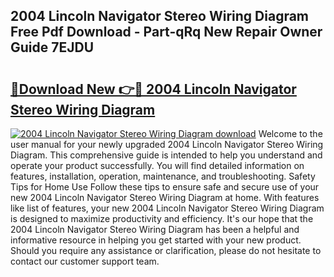 ## 2004 Lincoln Navigator Stereo Wiring Diagram Free Pdf Download - Part-qRq New Repair Owner Guide 7EJDU

# <h2><a href="http://dfqj02.blite.top/?on=2004+Lincoln+Navigator+Stereo+Wiring+Diagram">🔗Download New 👉🔴 2004 Lincoln Navigator Stereo Wiring Diagram</a></h2>

[![2004 Lincoln Navigator Stereo Wiring Diagram download](https://i.imgur.com/lujVjoI.png)](http://dfqj02.blite.top/?on=2004+Lincoln+Navigator+Stereo+Wiring+Diagram)
Welcome to the user manual for your newly upgraded 2004 Lincoln Navigator Stereo Wiring Diagram. This comprehensive guide is intended to help you understand and operate your product successfully. You will find detailed information on features, installation, operation, maintenance, and troubleshooting. Safety Tips for Home Use Follow these tips to ensure safe and secure use of your new 2004 Lincoln Navigator Stereo Wiring Diagram at home. With features like list of features, your new 2004 Lincoln Navigator Stereo Wiring Diagram is designed to maximize productivity and efficiency. It's our hope that the 2004 Lincoln Navigator Stereo Wiring Diagram has been a helpful and informative resource in helping you get started with your new product. Should you require any assistance or clarification, please do not hesitate to contact our customer support team.
